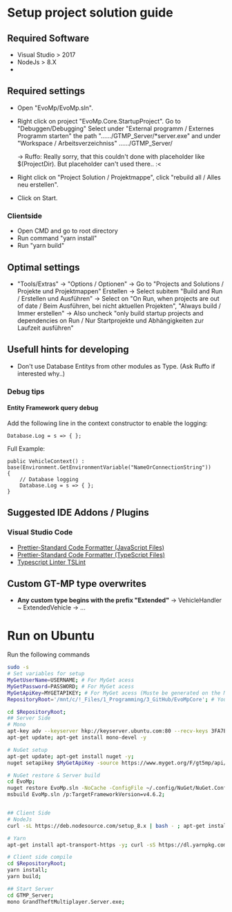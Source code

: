 # Setup project solution guide

## Required Software
- Visual Studio > 2017
- NodeJs > 8.X
- 

## Required settings
- Open "EvoMp/EvoMp.sln".
- Right click on project "EvoMp.Core.StartupProject".
  Go to "Debuggen/Debugging"
  Select under "External programm / Externes Programm starten" the path "....../GTMP_Server/*server.exe"
  and under "Workspace / Arbeitsverzeichniss" ....../GTMP_Server/

  -> Ruffo: Really sorry, that this couldn't done with placeholder like $(ProjectDir). But placeholder can't used there.. :<

- Right click on "Project Solution / Projektmappe", click "rebuild all / Alles neu erstellen".
- Click on Start.

### Clientside
- Open CMD and go to root directory
- Run command "yarn install"
- Run "yarn build"

## Optimal settings

- "Tools/Extras" -> "Options / Optionen"
  -> Go to "Projects and Solutions / Projekte und Projektmappen" Erstellen
  -> Select subitem "Build and Run / Erstellen und Ausführen"
  -> Select on "On Run, when projects are out of date / Beim Ausführen, bei nicht aktuellen Projekten", "Always build / Immer erstellen"
  -> Also uncheck "only build startup projects and dependencies on Run / Nur Startprojekte und Abhängigkeiten zur Laufzeit ausführen"

## Usefull hints for developing

- Don't use Database Entitys from other modules as Type.
  (Ask Ruffo if interested why..)

### Debug tips
#### Entity Framework query debug
Add the following line in the context constructor to enable the logging:
```CSharp
Database.Log = s => { };
```

Full Example:
```CSharp
public VehicleContext() : base(Environment.GetEnvironmentVariable("NameOrConnectionString"))
{
    // Database logging
    Database.Log = s => { };
}
```

## Suggested IDE Addons / Plugins

### Visual Studio Code

- [Prettier-Standard Code Formatter (JavaScript Files)](https://marketplace.visualstudio.com/items?itemName=iSayme.vscode-prettier-standard)
- [Prettier-Standard Code Formatter (TypeScript Files)](https://marketplace.visualstudio.com/items?itemName=esbenp.prettier-vscode)
- [Typescript Linter TSLint](https://marketplace.visualstudio.com/items?itemName=eg2.tslint)


## Custom GT-MP type overwrites
- __Any custom type begins with the prefix "Extended"__
  -> VehicleHandler ~ ExtendedVehicle
  -> ...


# Run on Ubuntu
Run the following commands
```bash
sudo -s
# Set variables for setup
MyGetUserName=USERNAME; # For MyGet acess
MyGetPassword=PASSWORD; # For MyGet acess
MyGetApiKey=MYGETAPIKEY; # For MyGet acess (Muste be generated on the MyGet site)
RepositoryRoot='/mnt/c/!_Files/1_Programming/3_GitHub/EvoMpCore'; # Your RepositoryRoot path

cd $RepositoryRoot;
## Server Side
# Mono
apt-key adv --keyserver hkp://keyserver.ubuntu.com:80 --recv-keys 3FA7E0328081BFF6A14DA29AA6A19B38D3D831EF; echo "deb http://download.mono-project.com/repo/ubuntu xenial main" | tee /etc/apt/sources.list.d/mono-official.list; apt-get update;
apt-get update; apt-get install mono-devel -y

# NuGet setup
apt-get update; apt-get install nuget -y;
nuget setapikey $MyGetApiKey -source https://www.myget.org/F/gt5mp/api/v2; nuget sources add -Name "grandtheftmultiplayer.api" -source "https://www.myget.org/F/gt5mp/api/v2" -User $MyGetUserName -pass $MyGetPassword -ConfigFile ~/.config/NuGet/NuGet.Config;  

# NuGet restore & Server build
cd EvoMp;
nuget restore EvoMp.sln -NoCache -ConfigFile ~/.config/NuGet/NuGet.Config;             
msbuild EvoMp.sln /p:TargetFrameworkVersion=v4.6.2;


## Client Side
# NodeJs
curl -sL https://deb.nodesource.com/setup_8.x | bash - ; apt-get install -y nodejs;

# Yarn
apt-get install apt-transport-https -y; curl -sS https://dl.yarnpkg.com/debian/pubkey.gpg | apt-key add -""; echo "deb https://dl.yarnpkg.com/debian/ stable main" | tee /etc/apt/sources.list.d/yarn.list; apt-get update && apt-get install yarn;

# Client side compile
cd $RepositoryRoot;       
yarn install;      
yarn build;

## Start Server
cd GTMP_Server;
mono GrandTheftMultiplayer.Server.exe;
```